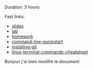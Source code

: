 Duration: 3 hours

Fast links:

- [slides](content/slides.md)
- [lab](content/lab.md)
- [homework](content/homework.md)
- [command-line-quickstart](content/command-line-quickstart.md)
- [installing-git](content/installing-git.md)
- [linux-terminal-commands-cheatsheet](content/linux-terminal-command-reference.md)

Bonjour j'ai bien modifié le document
